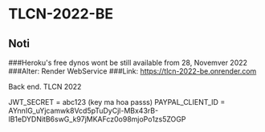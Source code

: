 # TLCN-2022-BE

## Noti
###Heroku's free dynos wont be still available from 28, Novemver 2022
###Alter: Render WebService
###Link: https://tlcn-2022-be.onrender.com



Back end. TLCN 2022


JWT_SECRET = abc123    (key ma hoa passs)
PAYPAL_CLIENT_ID = AYnnIG_uYjcamwk8Vcd5pTuDyCjl-MBx43rB-lB1eDYDNitB6swG_k97jMKAFcz0o98mjoPo1zs5ZOGP
